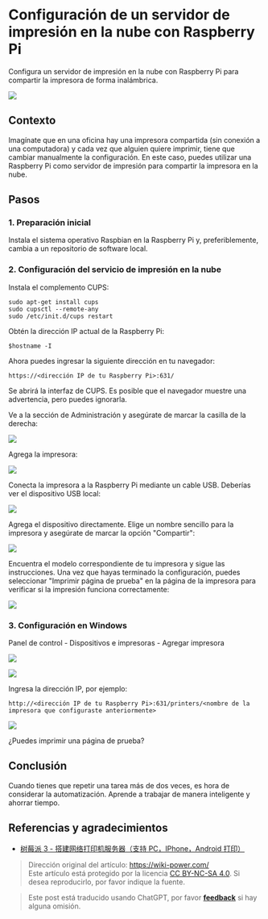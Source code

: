 # Configuración de un servidor de impresión en la nube con Raspberry Pi

Configura un servidor de impresión en la nube con Raspberry Pi para compartir la impresora de forma inalámbrica.

![](https://img.wiki-power.com/d/wiki-media/img/IMG_20181222_155243.jpg)

## Contexto

Imagínate que en una oficina hay una impresora compartida (sin conexión a una computadora) y cada vez que alguien quiere imprimir, tiene que cambiar manualmente la configuración. En este caso, puedes utilizar una Raspberry Pi como servidor de impresión para compartir la impresora en la nube.

## Pasos

### 1. Preparación inicial

Instala el sistema operativo Raspbian en la Raspberry Pi y, preferiblemente, cambia a un repositorio de software local.

### 2. Configuración del servicio de impresión en la nube

Instala el complemento CUPS:

```shell
sudo apt-get install cups
sudo cupsctl --remote-any
sudo /etc/init.d/cups restart
```

Obtén la dirección IP actual de la Raspberry Pi:

```
$hostname -I
```

Ahora puedes ingresar la siguiente dirección en tu navegador:

```
https://<dirección IP de tu Raspberry Pi>:631/
```

Se abrirá la interfaz de CUPS. Es posible que el navegador muestre una advertencia, pero puedes ignorarla.

Ve a la sección de Administración y asegúrate de marcar la casilla de la derecha:

![](https://img.wiki-power.com/d/wiki-media/img/SRnaG8Upe4QCw4A7__thumbnail.png)

Agrega la impresora:

![](https://img.wiki-power.com/d/wiki-media/img/2ha01tLqMK8dKPPw__thumbnail.png)

Conecta la impresora a la Raspberry Pi mediante un cable USB. Deberías ver el dispositivo USB local:

![](https://img.wiki-power.com/d/wiki-media/img/dOY25IVr55cf4qbg__thumbnail-1.png)

Agrega el dispositivo directamente. Elige un nombre sencillo para la impresora y asegúrate de marcar la opción "Compartir":

![](https://img.wiki-power.com/d/wiki-media/img/zY62367hBa0ZuwJV__thumbnail.png)

Encuentra el modelo correspondiente de tu impresora y sigue las instrucciones. Una vez que hayas terminado la configuración, puedes seleccionar "Imprimir página de prueba" en la página de la impresora para verificar si la impresión funciona correctamente:

![](https://img.wiki-power.com/d/wiki-media/img/9izhdEoI8cobbMjF__thumbnail.png)

### 3. Configuración en Windows

Panel de control - Dispositivos e impresoras - Agregar impresora

![](https://img.wiki-power.com/d/wiki-media/img/dk39pnMjcQYPBElC__thumbnail.png)

![](https://img.wiki-power.com/d/wiki-media/img/CRkgxClLaaYjdGPt__thumbnail.png)

Ingresa la dirección IP, por ejemplo:

```
http://<dirección IP de tu Raspberry Pi>:631/printers/<nombre de la impresora que configuraste anteriormente>
```

![](https://img.wiki-power.com/d/wiki-media/img/Z8sZTaxH5ZoGWyBK__thumbnail.png)

¿Puedes imprimir una página de prueba?

## Conclusión

Cuando tienes que repetir una tarea más de dos veces, es hora de considerar la automatización. Aprende a trabajar de manera inteligente y ahorrar tiempo.

## Referencias y agradecimientos

- [树莓派 3 - 搭建网络打印机服务器（支持 PC，IPhone，Android 打印）](https://www.ncnynl.com/archives/201608/742.html)

> Dirección original del artículo: <https://wiki-power.com/>  
> Este artículo está protegido por la licencia [CC BY-NC-SA 4.0](https://creativecommons.org/licenses/by/4.0/deed.zh). Si desea reproducirlo, por favor indique la fuente.

> Este post está traducido usando ChatGPT, por favor [**feedback**](https://github.com/linyuxuanlin/Wiki_MkDocs/issues/new) si hay alguna omisión.